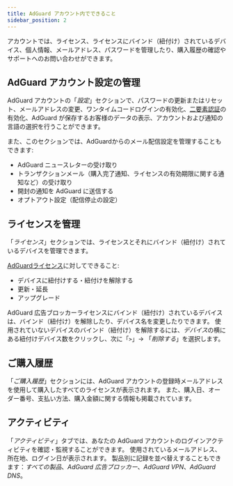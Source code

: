 ```yaml
---
title: AdGuard アカウント内でできること
sidebar_position: 2
---
```


アカウントでは、ライセンス、ライセンスにバインド（紐付け）されているデバイス、個人情報、メールアドレス、パスワードを管理したり、購入履歴の確認やサポートへのお問い合わせができます。

## AdGuard アカウント設定の管理

AdGuard アカウントの「*設定*」セクションで、パスワードの更新またはリセット、メールアドレスの変更、ワンタイムコードログインの有効化、[二要素認証](../2fa)の有効化、AdGuard が保存するお客様のデータの表示、アカウントおよび通知の言語の選択を行うことができます。

また、このセクションでは、AdGuardからのメール配信設定を管理することもできます:

- AdGuard ニュースレターの受け取り
- トランザクションメール（購入完了通知、ライセンスの有効期限に関する通知など）の受け取り
- 開封の通知を AdGuard に送信する
- オプトアウト設定（配信停止の設定）

## ライセンスを管理

「*ライセンス*」セクションでは、ライセンスとそれにバインド（紐付け）されているデバイスを管理できます。

[AdGuardライセンス](../../license/what-is)に対してできること:

- デバイスに紐付けする・紐付けを解除する
- 更新・延長
- アップグレード

AdGuard 広告ブロッカーライセンスにバインド（紐付け）されているデバイスは、バインド（紐付け）を解除したり、デバイス名を変更したりできます。 使用されていないデバイスのバインド（紐付け）を解除するには、*デバイス*の横にある紐付けデバイス数をクリックし、次に「`>`」→ 「*削除する*」を選択します。

## ご購入履歴

「*ご購入履歴*」セクションには、AdGuard アカウントの登録時メールアドレスを使用して購入したすべてのライセンスが表示されます。 また、購入日、オーダー番号、支払い方法、購入金額に関する情報も掲載されています。

## アクティビティ

「*アクティビティ*」タブでは、あなたの AdGuard アカウントのログインアクティビティを確認・監視することができます。 使用されているメールアドレス、所在地、ログイン日が表示されます。 製品別に記録を並べ替えすることもできます：*すべての製品*、*AdGuard 広告ブロッカー*、*AdGuard VPN*、*AdGuard DNS*。
